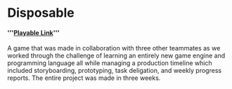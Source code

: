 # Disposable
#### '''[Playable Link](https://metatoshi.itch.io/disposable)'''

A game that was made in collaboration with three other teammates as 
we worked through the challenge of learning an entirely new game 
engine and programming language all while managing a production 
timeline which included storyboarding, prototyping, task deligation, 
and weekly progress reports. The entire project was made in three weeks.
